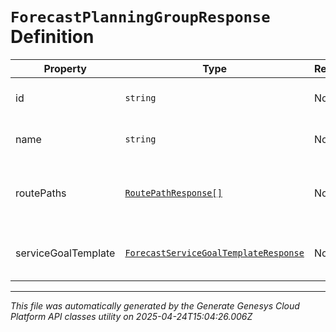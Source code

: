 # `ForecastPlanningGroupResponse` Definition

| Property | Type | Required | Description |
|----------|------|----------|-------------|
| id | `string` | No | The ID of the planning group |
| name | `string` | No | The name of the planning group |
| routePaths | [`RoutePathResponse[]`](routepathresponse-definition.md) | No | Route path configuration for this planning group |
| serviceGoalTemplate | [`ForecastServiceGoalTemplateResponse`](forecastservicegoaltemplateresponse-definition.md) | No | Service goals for this planning group |

---

*This file was automatically generated by the Generate Genesys Cloud Platform API classes utility on 2025-04-24T15:04:26.006Z*